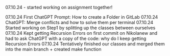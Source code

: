 07.10.24 - started working on assignment together!

07.10.24 First ChatGPT Prompt: How to create a Folder in GitLab
07.10.24 ChatGPT: Merge conflicts and how to solve them per terminal
07.10.24 Started working on Step1 by splitting up the classes between ourselves 
07.10.24 Kept getting Recursion Errors on first commit on Nikolanew and had to ask ChatGPT with a copy of the code: why do I keep getting Recursion Errors
07.10.24 Tentatively finished our classes and merged them into the main branch + created make function
